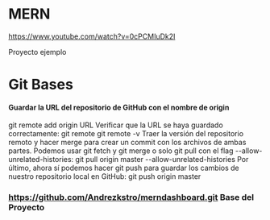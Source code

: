 # MERN

https://www.youtube.com/watch?v=0cPCMIuDk2I

Proyecto ejemplo 


# Git Bases 

#### Guardar la URL del repositorio de GitHub con el nombre de origin
git remote add origin URL
Verificar que la URL se haya guardado correctamente:
git remote
git remote -v
Traer la versión del repositorio remoto y hacer merge para crear un commit con los archivos de ambas partes. Podemos usar git fetch y git merge o solo git pull con el flag --allow-unrelated-histories:
git pull origin master --allow-unrelated-histories
Por último, ahora sí podemos hacer git push para guardar los cambios de nuestro repositorio local en GitHub:
git push origin master

### https://github.com/Andrezkstro/merndashboard.git Base del Proyecto